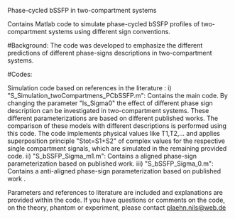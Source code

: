 Phase-cycled bSSFP in two-compartment systems

Contains Matlab code to simulate phase-cycled bSSFP profiles of two-compartment systems using different sign conventions.

#Background: The code was developed to emphasize the different predictions of different phase-signs descriptions in two-compartment systems. 

#Codes: 

Simulation code based on references in the literature :
i) "S_Simulation_twoCompartmens_PCbSSFP.m":
Contains the main code. By changing the parameter "Is_Sigma0" the effect of different phase sign description can be investigated in two-compartment systems. 
These different parameterizations are based on different published works. 
The comparison of these models with different descriptions is performed using this code. 
The code implements physical values like T1,T2,... and applies superposition principle "Stot=S1+S2" of complex values for the respective single compartment signals, 
which are simulated in the remaining provided code.
ii) "S_bSSFP_Sigma_m1.m":
Contains a aligned phase-sign parameterization based on published work.
iii) "S_bSSFP_Sigma_0.m":
Contains a anti-aligned phase-sign parameterization based on published work .

Parameters and references to literature are included and explanations are provided within the code. 
If you have questions or comments on the code, on the theory, phantom or experiment, please contact plaehn.nils@web.de

